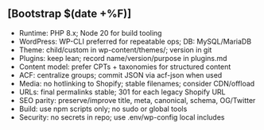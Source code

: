 ## [Bootstrap $(date +%F)]
- Runtime: PHP 8.x; Node 20 for build tooling
- WordPress: WP-CLI preferred for repeatable ops; DB: MySQL/MariaDB
- Theme: child/custom in wp-content/themes/<project>; version in git
- Plugins: keep lean; record name/version/purpose in plugins.md
- Content model: prefer CPTs + taxonomies for structured content
- ACF: centralize groups; commit JSON via acf-json when used
- Media: no hotlinking to Shopify; stable filenames; consider CDN/offload
- URLs: final permalinks stable; 301 for each legacy Shopify URL
- SEO parity: preserve/improve title, meta, canonical, schema, OG/Twitter
- Build: use npm scripts only; no sudo or global tools
- Security: no secrets in repo; use .env/wp-config local includes
